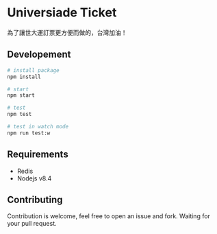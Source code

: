 # Universiade Ticket

為了讓世大運訂票更方便而做的，台灣加油！

## Developement

```bash
# install package
npm install

# start
npm start

# test
npm test

# test in watch mode
npm run test:w
```

## Requirements

* Redis
* Nodejs v8.4

## Contributing

Contribution is welcome, feel free to open an issue and fork. Waiting for your pull request.